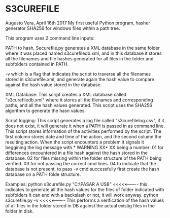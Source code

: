 # S3CUREFILE
Augusto Vera, April 16th 2017
My first useful Python program, hasher generator SHA256 for windows files within a path tree.

This program uses 2 command line inputs:

PATH to hash, Securefile.py generates a XML database in the same folder where it was placed named s3curefiledb.xml, and in this database it stores all the filenames and file hashes generated for all files in the folder and subfolders contained in PATH.

-v which is a flag that indicates the script to traverse all the filenames stored in s3curefile.xml, and generate again the hash value to compare against the hash value stored in the database.

XML Database:
This script creates a XML database called "s3curefiledb.xml" where it stores all the filenames and corresponding paths, and all the hash values generated. This script uses the SHA256 algorithm to generate the hasn values.

Script logging:
This script generates a log file called "s3curefilelog.csv", if it does not exist, it will generate it when a PATH is passed in as command line.
This script stores information of the activities performed by the script. The first column stores date and time of the action, and the second column the resulting action.
When the script encounters a problem it signals it beggining the log message with * WARNING XX* XX being a number:
    01 for differences encountered in a file hash against the hash stored in the database.
    02 for files missing within the folder structure of the PATH being verified.
    03 for not passing the correct cmd lines.
    04 to indicate that the database is not present, to pass -v cmd successfully first create the hash database on a PATH folde structure.

Examples:
python s3curefile.py "C:\PASAR A USB"  <<<<<---- this indicates to generate all the hash values for the files of folder indicated with subfolders it can end with a backslash or not, it will work anyway.
python s3curefile.py -v <<<<<---- This performs a verification of the hash values of all files in the folder stored in DB against the actual existig files in the folder in disk.    

    


